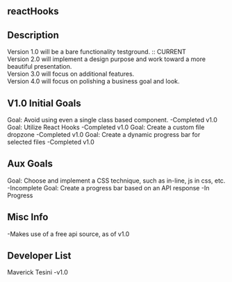 reactHooks
----------

Description
-----------
Version 1.0 will be a bare functionality testground. :: CURRENT  
Version 2.0 will implement a design purpose and work toward a more beautiful presentation.  
Version 3.0 will focus on additional features.  
Version 4.0 will focus on polishing a business goal and look.  

V1.0 Initial Goals
-------------
Goal: Avoid using even a single class based component. -Completed v1.0 
Goal: Utilize React Hooks -Completed v1.0 
Goal: Create a custom file dropzone -Completed v1.0
Goal: Create a dynamic progress bar for selected files -Completed v1.0

Aux Goals
---------
Goal: Choose and implement a CSS technique, such as in-line, js in css, etc. -Incomplete
Goal: Create a progress bar based on an API response -In Progress

Misc Info
---------
-Makes use of a free api source, as of v1.0

Developer List 
---------------
Maverick Tesini -v1.0

